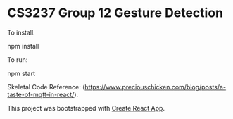 # CS3237 Group 12 Gesture Detection

To install:

npm install

To run:

npm start

Skeletal Code Reference: (https://www.preciouschicken.com/blog/posts/a-taste-of-mqtt-in-react/). 

This project was bootstrapped with [Create React App](https://github.com/facebook/create-react-app).  
